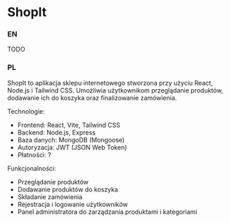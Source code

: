 # ShopIt

### EN
TODO


### PL
ShopIt to aplikacja sklepu internetowego stworzona przy użyciu React, Node.js i Tailwind CSS. Umożliwia użytkownikom przeglądanie produktów, dodawanie ich do koszyka oraz finalizowanie zamówienia.

Technologie:
- Frontend: React, Vite, Tailwind CSS
- Backend: Node.js, Express
- Baza danych: MongoDB (Mongoose)
- Autoryzacja: JWT (JSON Web Token)
- Płatności: ?

Funkcjonalności:
- Przeglądanie produktów
- Dodawanie produktów do koszyka
- Składanie zamówienia
- Rejestracja i logowanie użytkowników
- Panel administratora do zarządzania produktami i kategoriami

